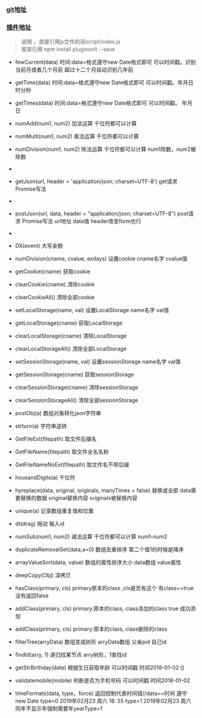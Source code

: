 ### [git地址](https://github.com/443484208/pluginunit) 
### [插件地址](https://www.npmjs.com/package/pluginunit)  
>  说明 ，直接引用js文件的话script/index.js     
>  框架引用 npm install pluginunit --save    
*   fewCurrent(data) 时间:data=格式遵守new Date格式即可 可以时间戳。识别当前月或者几个月前 超过十二个月自动识别几年前
  
*   getTime(data) 时间:data=格式遵守new Date格式即可 可以时间戳。年月日时分秒  
   
*   getTimes(data) 时间:data=格式遵守new Date格式即可 可以时间戳。 年月日  
   
*   numAdd(num1, num2) 加法运算 千位符都可以计算  
  
*   numMulti(num1, num2) 乘法运算 千位符都可以计算  
   
*   numDivision(num1, num2) 除法运算 千位符都可以计算  num1除数，num2被除数  
*   
*   getJson(url, header = 'application/json; charset=UTF-8') get请求 Promise写法     
*   
*   postJson(url, data, header = "application/json; charset=UTF-8")  post请求 Promise写法  url地址 data值 header改变form也行   
*   
*   DX(event) 大写金额   
   
*   numDivision(cname, cvalue, exdays) 设置cookie cname名字 cvalue值  
   
*   getCookie(cname) 获取cookie   
   
*   clearCookie(cname) 清除cookie   
   
*   clearCookieAll() 清除全部cookie   
  
*   setLocalStorage(name, val) 设置LocalStorage   name名字 val值   
   
*   getLocalStorage(cname) 获取LocalStorage   
   
*   clearLocalStorage(cname) 清除LocalStorage   
   
*   clearLocalStorageAll() 清除全部LocalStorage   
   
*   setSessionStorage(name, val) 设置sessionStorage  name名字 val值  
   
*   getSessionStorage(cname) 获取sessionStorage   
   
*   clearSessionStorage(cname) 清除sessionStorage   
   
*   clearSessionStorageAll() 清除全部sessionStorage   
  
*   postObj(a) 数组对象转化json字符串   
  
*   strturn(a) 字符串逆转   
  
*   GetFileExt(filepath) 取文件后缀名   
  
*   GetFileName(filepath) 取文件全名名称    
   
*   GetFileNameNoExt(filepath) 取文件名不带后缀    
   
*   housandDigits(a) 千位符   
   
*   hyreplace(data, original, originals, manyTimes = false) 替换或全部   data需要替换的数据 original替换内容 originals被替换内容      
   
*   unique(a) 记录数组重复值和位置    
   
*   dt(drag) 拖动 输入id   
   
*   numSub(num1, num2) 減法运算 千位符都可以计算  num1-num2   
   
*   duplicateRemovalSet(data,a=0) 数组去重排序 第二个值1的时候是降序   
   
*   arrayValueSort(data, value) 数组的属性排序大小  data数组 value属性  
   
*   deepCopy(Obj) 深拷贝   
   
*   hasClass(primary, cls)  primary原本的class ,cls是否有这个 有class==true 没有返回false   
   
*   addClass(primary, cls)  primary:原本的class, class添加的class  true 成功添加
   
*   addClass(primary, cls)  primary:原本的class, class删除的class   
   
*   filterTree(arryData)  数组变成树形  arryData数组 父亲pid 自己id  
   
*   findId(arry, 1)  递归找某节点  arry树形，1查找id  
  
*   getStrBirthday(date) 根据生日获取年龄 可以时间戳 时间2018-01-02 ()  
   
*   validatemobile(mobile)  判断是否为手机号码 可以时间戳 时间2018-01-02   
   
*   timeFormats(data, type，force)  返回控制代表时间错//data==时间 遵守new Date type=0 2019年02月23 周六 18: 55 type=1  2019年02月23 周六 同年不显示年强制需要年yearType=1  
		
	
